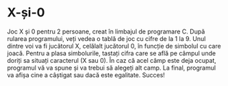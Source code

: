 # X-și-0
Joc X și 0 pentru 2 persoane, creat în limbajul de programare C.
După rularea programului, veți vedea o tablă de joc cu cifre de la 1 la 9.
Unul dintre voi va fi jucătorul X, celălalt jucătorul 0, în funcție de simbolul cu care joacă.
Pentru a plasa simbolurile, tastați cifra care se află pe câmpul unde doriți sa situați caracterul (X sau 0).
În caz că acel câmp este deja ocupat, programul vă va spune și va trebui să alegeți alt camp.
La final, programul va afișa cine a câștigat sau dacă este egalitate.
Succes!
